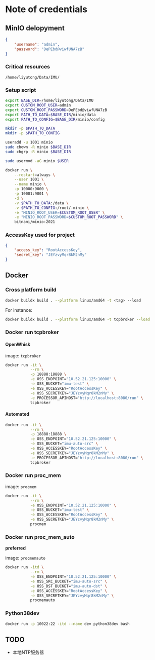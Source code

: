 # Note of credentials

## MinIO delopyment

```json
{
    "username": "admin",
    "password": "DePEbd@viwfUNA7zB"
}
```

### Critical resources

`/home/liyutong/Data/IMU/`

### Setup script

```bash
export BASE_DIR=/home/liyutong/Data/IMU
export CUSTOM_ROOT_USER=admin
export CUSTOM_ROOT_PASSWORD=DePEbd@viwfUNA7zB
export PATH_TO_DATA=$BASE_DIR/minio/data
export PATH_TO_CONFIG=$BASE_DIR/minio/config

mkdir -p $PATH_TO_DATA
mkdir -p $PATH_TO_CONFIG

useradd -u 1001 minio
sudo chown -R minio $BASE_DIR
sudo chgrp -R minio $BASE_DIR

sudo usermod -aG minio $USER

docker run \
    --restart=always \
    --user 1001 \
    --name minio \
    -p 10000:9000 \
    -p 10001:9001 \
    -d \
    -v $PATH_TO_DATA:/data \
    -v $PATH_TO_CONFIG:/root/.minio \
    -e "MINIO_ROOT_USER=$CUSTOM_ROOT_USER" \
    -e "MINIO_ROOT_PASSWORD=$CUSTOM_ROOT_PASSWORD" \
    bitnami/minio:2021
```

### AccessKey used for project

```json
{
    "access_key": "RootAccessKey",
    "secret_key": "JEYzvyMqr8kM2nMy"
}
```

## Docker

### Cross platform build

```bash
docker buildx build . --platform linux/amd64 -t <tag> --load
```

For instance:

```bash
docker buildx build . --platform linux/amd64 -t tcpbroker --load
```

### Docker run tcpbroker

#### OpenWhisk

image: `tcpbroker`

```bash
docker run -it \
           --rm \
           -p 18888:18888 \
           -e OSS_ENDPOINT="10.52.21.125:10000" \
           -e OSS_BUCKET="imu-test" \
           -e OSS_ACCESSKEY="RootAccessKey" \
           -e OSS_SECRETKEY="JEYzvyMqr8kM2nMy" \
           -e PROCESSOR_APIHOST="http://localhost:8080/run" \
           tcpbroker
```

#### Automated

```bash
docker run -it \
           --rm \
           -p 18888:18888 \
           -e OSS_ENDPOINT="10.52.21.125:10000" \
           -e OSS_BUCKET="imu-auto-src" \
           -e OSS_ACCESSKEY="RootAccessKey" \
           -e OSS_SECRETKEY="JEYzvyMqr8kM2nMy" \
           -e PROCESSOR_APIHOST="http://localhost:8080/run" \
           tcpbroker
```

### Docker run proc_mem

image: `procmem`

```bash
docker run -it \
           --rm \
           -e OSS_ENDPOINT="10.52.21.125:10000" \
           -e OSS_BUCKET="imu-test" \
           -e OSS_ACCESSKEY="RootAccessKey" \
           -e OSS_SECRETKEY="JEYzvyMqr8kM2nMy" \
           procmem
```

### Docker run proc_mem_auto

**preferred**

image: `procmemauto`

```bash
docker run -itd \
           --rm \
           -e OSS_ENDPOINT="10.52.21.125:10000" \
           -e OSS_SRC_BUCKET="imu-auto-src" \
           -e OSS_DST_BUCKET="imu-auto-dst" \
           -e OSS_ACCESSKEY="RootAccessKey" \
           -e OSS_SECRETKEY="JEYzvyMqr8kM2nMy" \
           procmemauto
```

### Python38dev

```bash
docker run -p 10022:22 -itd --name dev python38dev bash
```



## TODO
 
- 本地NTP服务器